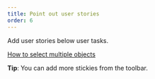 ```yaml
---
title: Point out user stories
order: 6
---
```


Add user stories below user tasks.

[How to select multiple objects](howTo:multiple-objects)

**Tip**: You can add more stickies from the toolbar.
